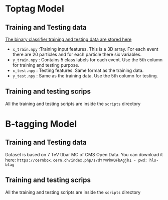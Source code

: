 # Toptag Model

## Training and Testing data
[The binary classifier training and testing data are stored here](https://cernbox.cern.ch/index.php/s/0CBn5SsUPb5KDnX)

* `x_train.npy` :Training input features. This is a 3D array. For each event there are 20 particles and for each particle there six variables.
* `y_train.npy` : Contains 5 class labels for each event. Use the 5th column for training and testing purpose.
* `x_test.npy` : Testing features. Same format as the training data.
* `y_test.npy` : Same as the training data. Use the 5th column for testing.

## Training and testing scrips
All the training and testing scripts are inside the `scripts` directory

# B-tagging Model

## Training and Testing data
Dataset is based on 7 TeV ttbar MC of CMS Open Data. You can download it here:
`https://cernbox.cern.ch/index.php/s/dYrWPhWQFbAgjh1 - pwd: hls-btag`

## Training and testing scrips
All the training and testing scripts are inside the `scripts` directory
